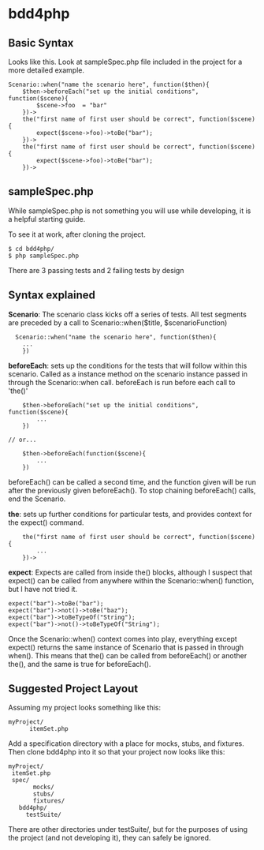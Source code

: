 # bdd4php

## Basic Syntax

Looks like this. Look at sampleSpec.php file included in the project for
a more detailed example.

	Scenario::when("name the scenario here", function($then){
		$then->beforeEach("set up the initial conditions", function($scene){
			$scene->foo  = "bar"
		})->
		the("first name of first user should be correct", function($scene){
			expect($scene->foo)->toBe("bar");
		})->
		the("first name of first user should be correct", function($scene){
			expect($scene->foo)->toBe("bar");
		})->

## sampleSpec.php

While sampleSpec.php is not something you will use while developing,
it is a helpful starting guide. 

To see it at work, after cloning the project.

	$ cd bdd4php/
	$ php sampleSpec.php

There are 3 passing tests and 2 failing tests by design

## Syntax explained

**Scenario**: The scenario class kicks off a series of tests. All test segments
are preceded by a call to Scenario::when($title, $scenarioFunction)

	  Scenario::when("name the scenario here", function($then){
	    ...
		})

**beforeEach**: sets up the conditions for the tests that will follow within
this scenario. Called as a instance method on the scenario instance passed in
through the Scenario::when call. beforeEach is run before each call to 'the()'

		$then->beforeEach("set up the initial conditions", function($scene){
			...
		})

    // or...

		$then->beforeEach(function($scene){
			...
		})

beforeEach() can be called a second time, and the function given will be run
after the previously given beforeEach(). To stop chaining beforeEach() calls,
end the Scenario.

**the**: sets up further conditions for particular tests, and provides context for
the expect() command. 

		the("first name of first user should be correct", function($scene){
			...
		})->

**expect**: Expects are called from inside the() blocks, although I suspect that expect()
can be called from anywhere within the Scenario::when() function, but I have not tried it.

    expect("bar")->toBe("bar");
    expect("bar")->not()->toBe("baz");
    expect("bar")->toBeTypeOf("String");
    expect("bar")->not()->toBeTypeOf("String");

Once the Scenario::when() context comes into play, everything except expect() returns 
the same instance of Scenario that is passed in through when(). This means that the() can
be called from beforeEach() or another the(), and the same is true for beforeEach().

## Suggested Project Layout

Assuming my project looks something like this:

    myProject/
		  itemSet.php
			
Add a specification directory with a place for mocks, stubs, and fixtures. Then clone bdd4php
into it so that your project now looks like this:

    myProject/
     itemSet.php
     spec/
		   mocks/
		   stubs/
		   fixtures/
       bdd4php/
         testSuite/
				   
There are other directories under testSuite/, but for the purposes of
using the project (and not developing it), they can safely be ignored.

